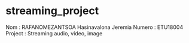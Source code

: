 # streaming_project
Nom : RAFANOMEZANTSOA Hasinavalona Jeremia
Numero : ETU18004
Project : Streaming audio, video, image
